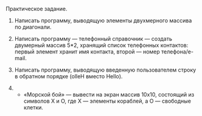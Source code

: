 Практическое задание.

1.	Написать программу, выводящую элементы двухмерного массива по диагонали.

2.	Написать программу — телефонный справочник — создать двумерный массив 5*2,
	хранящий список телефонных контактов: первый элемент хранит имя контакта, второй 
	— номер телефона/e-mail.

3.	Написать программу, выводящую введенную пользователем строку в обратном 
	порядке (olleH вместо Hello).

4.	* «Морской бой» — вывести на экран массив 10х10, состоящий из символов X 
	и O, где Х — элементы кораблей, а О — свободные клетки.
